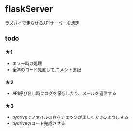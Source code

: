 # flaskServer
ラズパイで走らせるAPIサーバーを想定

## todo

### ★1
- エラー時の処理
- 全体のコード見直して,コメント追記

### ★2
- API呼び出し時にログを保存したり、メールを送信する

### ★3
- pydriveでファイルの存在チェックが正しくできるようにする
- pydriveのコード完成させる
